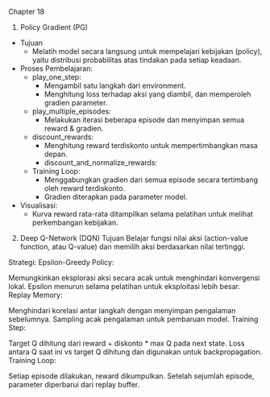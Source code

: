 Chapter 18

1. Policy Gradient (PG)
- Tujuan
  + Melatih model secara langsung untuk mempelajari kebijakan (policy), yaitu distribusi probabilitas atas tindakan pada setiap keadaan.
- Proses Pembelajaran:
  + play_one_step:
    - Mengambil satu langkah dari environment.
    - Menghitung loss terhadap aksi yang diambil, dan memperoleh gradien parameter.
  + play_multiple_episodes:
    - Melakukan iterasi beberapa episode dan menyimpan semua reward & gradien.
  + discount_rewards:
    - Menghitung reward terdiskonto untuk mempertimbangkan masa depan.
    - discount_and_normalize_rewards:
  + Training Loop:
    - Menggabungkan gradien dari semua episode secara tertimbang oleh reward terdiskonto.
    - Gradien diterapkan pada parameter model.
- Visualisasi:
  + Kurva reward rata-rata ditampilkan selama pelatihan untuk melihat perkembangan kebijakan.

2. Deep Q-Network (DQN)
Tujuan
Belajar fungsi nilai aksi (action-value function, atau Q-value) dan memilih aksi berdasarkan nilai tertinggi.



Strategi:
Epsilon-Greedy Policy:

Memungkinkan eksplorasi aksi secara acak untuk menghindari konvergensi lokal.
Epsilon menurun selama pelatihan untuk eksploitasi lebih besar.
Replay Memory:

Menghindari korelasi antar langkah dengan menyimpan pengalaman sebelumnya.
Sampling acak pengalaman untuk pembaruan model.
Training Step:

Target Q dihitung dari reward + diskonto * max Q pada next state.
Loss antara Q saat ini vs target Q dihitung dan digunakan untuk backpropagation.
Training Loop:

Setiap episode dilakukan, reward dikumpulkan.
Setelah sejumlah episode, parameter diperbarui dari replay buffer.
